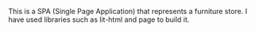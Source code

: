 This is a SPA (Single Page Application) that represents a furniture store. I have used libraries such as lit-html and page to build it.
